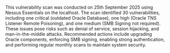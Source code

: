 This vulnerability scan was conducted on 25th September 2025 using Nessus Essentials on the localhost. The scan identified 30 vulnerabilities, including one critical (outdated Oracle Database), one high (Oracle TNS Listener Remote Poisoning), and one medium (SMB Signing not required). These issues pose risks such as denial of service, session hijacking, and man-in-the-middle attacks. Recommended actions include upgrading Oracle components, enforcing SMB signing, enabling strong authentication, and performing regular monthly scans to maintain system security.
